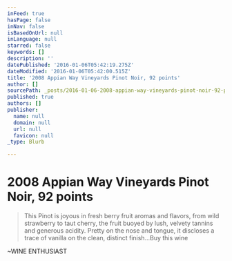 ```yaml
---
inFeed: true
hasPage: false
inNav: false
isBasedOnUrl: null
inLanguage: null
starred: false
keywords: []
description: ''
datePublished: '2016-01-06T05:42:19.275Z'
dateModified: '2016-01-06T05:42:00.515Z'
title: '2008 Appian Way Vineyards Pinot Noir, 92 points'
author: []
sourcePath: _posts/2016-01-06-2008-appian-way-vineyards-pinot-noir-92-points.md
published: true
authors: []
publisher:
  name: null
  domain: null
  url: null
  favicon: null
_type: Blurb

---
```

# 2008 Appian Way Vineyards Pinot Noir, 92 points

> This Pinot is joyous in fresh berry fruit aromas and flavors, from wild strawberry to taut cherry, the fruit buoyed by lush, velvety tannins and generous acidity. Pretty on the nose and tongue, it discloses a trace of vanilla on the clean, distinct finish...Buy this wine

~WINE ENTHUSIAST